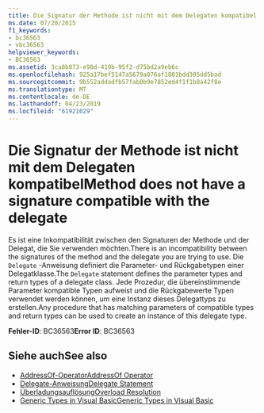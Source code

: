 ```yaml
---
title: Die Signatur der Methode ist nicht mit dem Delegaten kompatibel
ms.date: 07/20/2015
f1_keywords:
- bc36563
- vbc36563
helpviewer_keywords:
- BC36563
ms.assetid: 3ca8b873-e98d-419b-95f2-d75bd2a9eb6c
ms.openlocfilehash: 925a17bef5147a5679a076af1801bdd305dd5bad
ms.sourcegitcommit: 9b552addadfb57fab0b9e7852ed4f1f1b8a42f8e
ms.translationtype: MT
ms.contentlocale: de-DE
ms.lasthandoff: 04/23/2019
ms.locfileid: "61921029"
---
```

# <a name="method-does-not-have-a-signature-compatible-with-the-delegate"></a><span data-ttu-id="5b18d-102">Die Signatur der Methode ist nicht mit dem Delegaten kompatibel</span><span class="sxs-lookup"><span data-stu-id="5b18d-102">Method does not have a signature compatible with the delegate</span></span>
<span data-ttu-id="5b18d-103">Es ist eine Inkompatibilität zwischen den Signaturen der Methode und der Delegat, die Sie verwenden möchten.</span><span class="sxs-lookup"><span data-stu-id="5b18d-103">There is an incompatibility between the signatures of the method and the delegate you are trying to use.</span></span> <span data-ttu-id="5b18d-104">Die `Delegate` -Anweisung definiert die Parameter- und Rückgabetypen einer Delegatklasse.</span><span class="sxs-lookup"><span data-stu-id="5b18d-104">The `Delegate` statement defines the parameter types and return types of a delegate class.</span></span> <span data-ttu-id="5b18d-105">Jede Prozedur, die übereinstimmende Parameter kompatible Typen aufweist und die Rückgabewerte Typen verwendet werden können, um eine Instanz dieses Delegattyps zu erstellen.</span><span class="sxs-lookup"><span data-stu-id="5b18d-105">Any procedure that has matching parameters of compatible types and return types can be used to create an instance of this delegate type.</span></span>  
  
 <span data-ttu-id="5b18d-106">**Fehler-ID**: BC36563</span><span class="sxs-lookup"><span data-stu-id="5b18d-106">**Error ID**: BC36563</span></span>  
  
## <a name="see-also"></a><span data-ttu-id="5b18d-107">Siehe auch</span><span class="sxs-lookup"><span data-stu-id="5b18d-107">See also</span></span>

- [<span data-ttu-id="5b18d-108">AddressOf-Operator</span><span class="sxs-lookup"><span data-stu-id="5b18d-108">AddressOf Operator</span></span>](../../../visual-basic/language-reference/operators/addressof-operator.md)
- [<span data-ttu-id="5b18d-109">Delegate-Anweisung</span><span class="sxs-lookup"><span data-stu-id="5b18d-109">Delegate Statement</span></span>](../../../visual-basic/language-reference/statements/delegate-statement.md)
- [<span data-ttu-id="5b18d-110">Überladungsauflösung</span><span class="sxs-lookup"><span data-stu-id="5b18d-110">Overload Resolution</span></span>](../../../visual-basic/programming-guide/language-features/procedures/overload-resolution.md)
- [<span data-ttu-id="5b18d-111">Generic Types in Visual Basic</span><span class="sxs-lookup"><span data-stu-id="5b18d-111">Generic Types in Visual Basic</span></span>](../../../visual-basic/programming-guide/language-features/data-types/generic-types.md)
